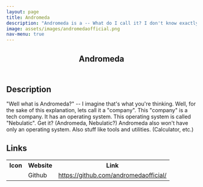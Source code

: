 ```yaml
---
layout: page
title: Andromeda
description: "Andromeda is a -- What do I call it? I don't know exactly yet. Right now Andromeda is a group of two people: SnurfTech (me) and gitventurer"
image: assets/images/andromedaofficial.png
nav-menu: true
---
```

<!-- Main -->
<div id="main" class="alt">

<!-- One -->
<section id="one">
	<div class="inner">
		<header class="major">
			<h1>Andromeda</h1>
		</header>

<!-- Content -->
<h2>Description</h2>

<p>"Well what is Andromeda?" -- I imagine that's what you're thinking. Well, for the sake of this explanation, lets call it a "company". This "company" is a tech company. It has an operating system. This operating system is called "Nebulatic". Get it? (Andromeda, Nebulatic?) Andromeda also won't have only an operating system. Also stuff like tools and utilities. (Calculator, etc.)</p>

<h2>Links</h2>

<table>
  <tr>
	<th>Icon</th>
    <th>Website</th>
    <th>Link</th>
  </tr>
  <tr>
	<td><span class="fab fa-github"></span></td>
    <td>Github</td>
    <td><a href="https://github.com/andromedaofficial/">https://github.com/andromedaofficial/</a></td>
  </tr>
</table>

</div>
</section>
